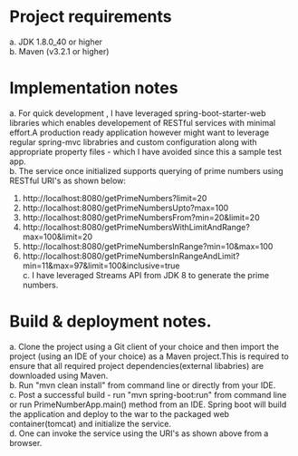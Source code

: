 # Project requirements
a. JDK 1.8.0_40 or higher   
b. Maven (v3.2.1 or higher)    

# Implementation notes
a. For quick development , I have leveraged spring-boot-starter-web libraries which enables developement of RESTful services with minimal effort.A production ready application however might want to leverage regular spring-mvc librabries and custom configuration along with appropriate property files - which I have avoided since this a sample test app.  
b. The service once initialized supports querying of prime numbers using RESTful URI's as shown below:  
  1. http://localhost:8080/getPrimeNumbers?limit=20  
  2. http://localhost:8080/getPrimeNumbersUpto?max=100  
  3. http://localhost:8080/getPrimeNumbersFrom?min=20&limit=20  
  4. http://localhost:8080/getPrimeNumbersWithLimitAndRange?max=100&limit=20  
  5. http://localhost:8080/getPrimeNumbersInRange?min=10&max=100  
  6. http://localhost:8080/getPrimeNumbersInRangeAndLimit?min=11&max=97&limit=100&inclusive=true  
c. I have leveraged Streams API from JDK 8 to generate the prime numbers.  

# Build & deployment notes.  
a. Clone the project using a Git client of your choice and then import the project (using an IDE of your choice) as a Maven project.This is required to ensure that all required project dependencies(external libabries) are downloaded using Maven.  
b. Run "mvn clean install" from command line or directly from your IDE.  
c. Post a successful build - run "mvn spring-boot:run" from command line or run PrimeNumberApp.main() method from an IDE. Spring boot will build the application and deploy to the war to the packaged web container(tomcat) and initialize the service.  
d. One can invoke the service using the URI's as shown above from a browser.  

 

